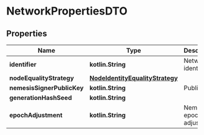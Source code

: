 
# NetworkPropertiesDTO

## Properties
Name | Type | Description | Notes
------------ | ------------- | ------------- | -------------
**identifier** | **kotlin.String** | Network identifier. |  [optional]
**nodeEqualityStrategy** | [**NodeIdentityEqualityStrategy**](NodeIdentityEqualityStrategy.md) |  |  [optional]
**nemesisSignerPublicKey** | **kotlin.String** | Public key. |  [optional]
**generationHashSeed** | **kotlin.String** |  |  [optional]
**epochAdjustment** | **kotlin.String** | Nemesis epoch time adjustment. |  [optional]



